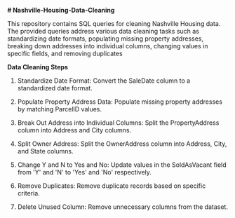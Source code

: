 **# Nashville-Housing-Data-Cleaning**

This repository contains SQL queries for cleaning Nashville Housing data. The provided queries address various data cleaning tasks such as standardizing date formats, populating missing property addresses, breaking down addresses into individual columns, changing values in specific fields, and removing duplicates

**Data Cleaning Steps**

1) Standardize Date Format: Convert the SaleDate column to a standardized date format.

2) Populate Property Address Data: Populate missing property addresses by matching ParcelID values.

3) Break Out Address into Individual Columns: Split the PropertyAddress column into Address and City columns.

4) Split Owner Address: Split the OwnerAddress column into Address, City, and State columns.

5) Change Y and N to Yes and No: Update values in the SoldAsVacant field from 'Y' and 'N' to 'Yes' and 'No' respectively.

6) Remove Duplicates: Remove duplicate records based on specific criteria.

7) Delete Unused Column: Remove unnecessary columns from the dataset.
